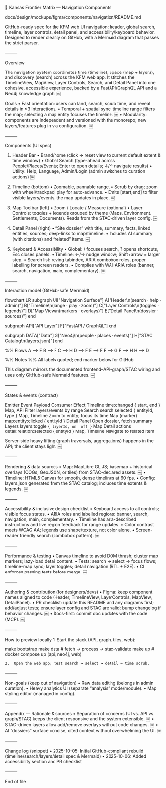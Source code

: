 🧭 Kansas Frontier Matrix — Navigation Components

docs/design/mockups/figma/components/navigation/README.md

GitHub-ready spec for the KFM web UI navigation: header, global search, timeline, layer controls, detail panel, and accessibility/keyboard behavior. Designed to render cleanly on GitHub, with a Mermaid diagram that passes the strict parser.

⸻

Overview

The navigation system coordinates time (timeline), space (map + layers), and discovery (search) across the KFM web app. It stitches the TimelineView, MapView, Layer Controls, Search, and Detail Panel into one cohesive, accessible experience, backed by a FastAPI/GraphQL API and a Neo4j knowledge graph.  ￼

Goals
	•	Fast orientation: users can land, search, scrub time, and reveal details in ≤3 interactions.
	•	Temporal + spatial sync: timeline range filters the map; selecting a map entity focuses the timeline.  ￼
	•	Modularity: components are independent and versioned with the monorepo; new layers/features plug in via configuration.  ￼

⸻

Components (UI spec)

1) Header Bar
	•	Brand/home (click → reset view to current default extent & time window)
	•	Global Search (type-ahead across People/Places/Events; Enter to open details; ↓/↑ navigate results)
	•	Utility: Help, Language, Admin/Login (admin switches to curation actions)  ￼

2) Timeline (bottom)
	•	Zoomable, pannable range.
	•	Scrub by drag; zoom with wheel/trackpad; play for auto-advance.
	•	Emits [start,end] to filter visible layers/events; the map updates in place.  ￼

3) Map Toolbar (left)
	•	Zoom / Locate / Measure (optional)
	•	Layer Controls: toggles + legends grouped by theme (Maps, Environment, Settlements, Documents). Reads from the STAC-driven layer config.  ￼

4) Detail Panel (right)
	•	“Site dossier” with title, summary, facts, linked entities, sources; deep-links to map/timeline.
	•	Includes AI summary (with citations) and “related” items.  ￼

5) Keyboard & Accessibility
	•	Global: / focuses search, ? opens shortcuts, Esc closes panels.
	•	Timeline: ←/→ nudge window; Shift+arrow = larger step.
	•	Search list: roving tabindex, ARIA combobox roles, proper labelling for screen readers.
	•	Complies with WAI-ARIA roles (banner, search, navigation, main, complementary).  ￼

⸻

Interaction model (GitHub-safe Mermaid)

flowchart LR
  subgraph UI["Navigation Surface"]
    A["Header\n(search · help · admin)"]
    B["Timeline\n(range · play · zoom)"]
    C["Layer Controls\n(toggles · legends)"]
    D["Map View\n(markers · overlays)"]
    E["Detail Panel\n(dossier · sources)"]
  end

  subgraph API["API Layer"]
    F["FastAPI / GraphQL"]
  end

  subgraph DATA["Data"]
    G["Neo4j\n(people · places · events)"]
    H["STAC Catalog\n(layers.json)"]
  end

  %% Flows
  A --> F
  B --> F
  C --> H
  D --> F
  E --> F
  F --> G
  F --> H
  H --> D

  %% Notes
  %% All labels quoted; end marker below for GitHub

<!-- END OF MERMAID -->


This diagram mirrors the documented frontend–API–graph/STAC wiring and uses only GitHub-safe Mermaid features.  ￼

⸻

States & events (contract)

Emitter	Event	Payload	Consumer	Effect
Timeline	time:changed	{ start, end }	Map, API	Filter layers/events by range
Search	search:selected	{ entityId, type }	Map, Timeline	Zoom to entity; focus its time
Map (marker)	map:entity:clicked	{ entityId }	Detail Panel	Open dossier, fetch summary
Layers	layers:toggle	`{ layerId, on	off }`	Map
Detail actions	detail:relation:selected	{ entityId }	Map, Timeline	Navigate to related item

Server-side heavy lifting (graph traversals, aggregations) happens in the API; the client stays light.  ￼

⸻

Rendering & data sources
	•	Map: MapLibre GL JS; basemap + historical overlays (COGs, GeoJSON, or tiles) from STAC-declared assets.  ￼
	•	Timeline: HTML5 Canvas for smooth, dense timelines at 60 fps.
	•	Config: layers.json generated from the STAC catalog; includes time extents & legends.  ￼

⸻

Accessibility & inclusive design checklist
	•	Keyboard access to all controls; visible focus states.
	•	ARIA roles and labelled regions: banner, search, navigation, main, complementary.
	•	Timeline has aria-described instructions and live region feedback for range updates.
	•	Color contrast meets WCAG AA; legends use shape/texture, not color alone.
	•	Screen-reader friendly search (combobox pattern).  ￼

⸻

Performance & testing
	•	Canvas timeline to avoid DOM thrash; cluster map markers; lazy-load detail content.
	•	Tests: search → select → focus flows; timeline–map sync; layer toggles; detail navigation (RTL + E2E).
	•	CI enforces passing tests before merge.  ￼

⸻

Authoring & contribution (for designers/devs)
	•	Figma: keep component names aligned to code (Header, TimelineView, LayerControls, MapView, DetailPanel).
	•	PR checklist: update this README and any diagrams first; add/adjust tests; ensure layer config and STAC are valid; bump changelog if behavior changes.  ￼
	•	Docs-first: commit doc updates with the code (MCP).  ￼

⸻

How to preview locally
	1.	Start the stack (API, graph, tiles, web):

make bootstrap
make data            # fetch → process → stac-validate
make up              # docker compose up (api, neo4j, web)

	2.	Open the web app; test search → select → detail → time scrub.  ￼

⸻

Non-goals (keep out of navigation)
	•	Raw data editing (belongs in admin curation).
	•	Heavy analytics UI (separate “analysis” mode/module).
	•	Map styling editor (managed in config).

⸻

Appendix — Rationale & sources
	•	Separation of concerns (UI vs. API vs. graph/STAC) keeps the client responsive and the system extensible.  ￼
	•	STAC-driven layers allow add/remove overlays without code changes.  ￼
	•	AI “dossiers” surface concise, cited context without overwhelming the UI.  ￼

⸻

Change log (snippet)
	•	2025-10-05: Initial GitHub-compliant rebuild (timeline/search/layers/detail spec & Mermaid)
	•	2025-10-06: Added accessibility section and PR checklist

⸻

End of file

